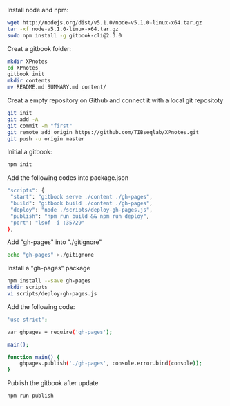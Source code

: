 Install node and npm:
```bash
wget http://nodejs.org/dist/v5.1.0/node-v5.1.0-linux-x64.tar.gz
tar -xf node-v5.1.0-linux-x64.tar.gz
sudo npm install -g gitbook-cli@2.3.0
```

Creat a gitbook folder:
```bash
mkdir XPnotes
cd XPnotes
gitbook init
mkdir contents
mv README.md SUMMARY.md content/
```

Creat a empty repository on Github and connect it with a local git repositoty 
```bash
git init
git add -A
git commit -m "first"
git remote add origin https://github.com/TIBseqlab/XPnotes.git
git push -u origin master
```

Initial a gitbook:
```bash
npm init
```

Add the following codes into package.json
```bash
"scripts": {
 "start": "gitbook serve ./content ./gh-pages",
 "build": "gitbook build ./content ./gh-pages",
 "deploy": "node ./scripts/deploy-gh-pages.js",
 "publish": "npm run build && npm run deploy",
 "port": "lsof -i :35729"
},
```

Add "gh-pages" into "./gitignore" 
```bash
echo "gh-pages" >./gitignore
```

Install a "gh-pages" package
```bash
npm install --save gh-pages
mkdir scripts
vi scripts/deploy-gh-pages.js 
```

Add the following code:
```bash
'use strict';

var ghpages = require('gh-pages');

main();

function main() {
    ghpages.publish('./gh-pages', console.error.bind(console));
}
```

Publish the gitbook after update
```bash
npm run publish
```

